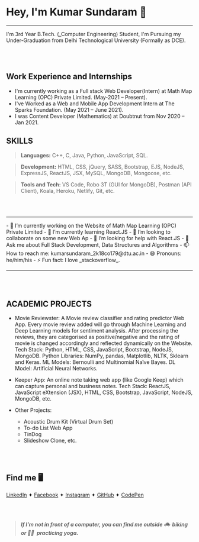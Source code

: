 # Hey, I'm Kumar Sundaram 👋
<hr>

 I'm 3rd Year B.Tech. (_Computer Engineering) Student, I'm Pursuing my Under-Graduation from Delhi Technological University (Formally as DCE).

<br><br>

## Work Experience and Internships

* I'm currently working as a Full stack Web Developer(Intern) at Math Map Learning (OPC) Private Limited. (May-2021 – Present).
* I've Worked as a Web and Mobile App Development Intern at The Sparks Foundation. (May 2021 – June 2021).
* I was Content Developer (Mathematics) at Doubtnut from Nov 2020 – Jan 2021.


## SKILLS

> __Languages:__ C++, C, Java, Python, JavaScript, SQL.

> __Development:__ HTML, CSS, jQuery, SASS, Bootstrap, EJS, NodeJS, ExpressJS, ReactJS, JSX, MySQL, MongoDB, Mongoose, etc.

> __Tools and Tech:__  VS Code, Robo 3T (GUI for MongoDB), Postman (API Client), Koala, Heroku, Netlify, Git, etc.

<br><br>

<hr>
- 🔭 I’m currently working on the Website of Math Map Learning (OPC) Private Limited
- 🌱 I’m currently learning React.JS
- 👯 I’m looking to collaborate on some new Web Ap
- 🤔 I’m looking for help with React.JS
- 💬 Ask me about Full Stack Development, Data Structures and Algorithms
- 📫 How to reach me: kumarsundaram_2k18co179@dtu.ac.in
- 😄 Pronouns: he/him/his
- ⚡ Fun fact: I love _stackoverflow_.
<hr>

<br><br>

## ACADEMIC PROJECTS

* Movie Reviewster: A Movie review classifier and rating predictor Web App. Every movie review added will go through
Machine Learning and Deep Learning models for sentiment analysis. After processing the reviews, they are categorised as
positive/negative and the rating of movie is changed accordingly and reflected dynamically on the Website.
Tech Stack: Python, HTML, CSS, JavaScript, Bootstrap, NodeJS, MongoDB. Python Libraries: NumPy, pandas, Matplotlib,
NLTK, Sklearn and Keras. ML Models: Bernoulli and Multinomial Naïve Bayes. DL Model: Artificial Neural Networks.

* Keeper App: An online note taking web app (like Google Keep) which can capture personal and business notes.
Tech Stack: ReactJS, JavaScript eXtension (JSX), HTML, CSS, Bootstrap, JavaScript, NodeJS, MongoDB, etc.

* Other Projects: 
	* Acoustic Drum Kit (Virtual Drum Set)
	* To-do List Web App 
	* TinDog
	* Slideshow Clone, etc.

<br><br>

## Find me 🖥

[LinkedIn]( https://www.linkedin.com/in/kumar-sundaram-224765195) ✦ 
[Facebook]( https://www.facebook.com/sandy.roshan.35/) ✦ 
[Instagram]( https://www.instagram.com/kumar_sundaram.21/) ✦ 
[GitHub]( https://github.com/kumar-sundaram-coder) ✦
[CodePen]( https://codepen.io/kumar-sundaram-coder)

<br><br>

> _**If I’m not in front of a computer, you can find me outside 🚲&nbsp; biking or 🧘‍♀‍&nbsp; practicing yoga.**_
